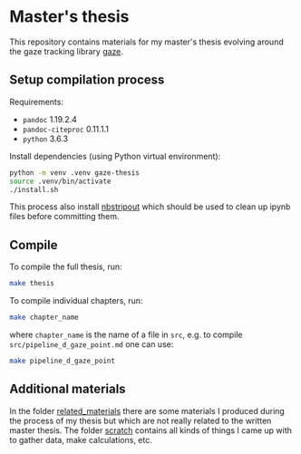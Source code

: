 # Master's thesis

This repository contains materials for my master's thesis evolving around the
gaze tracking library [gaze](https://github.com/shoeffner/gaze).


## Setup compilation process

Requirements:
- `pandoc` 1.19.2.4
- `pandoc-citeproc` 0.11.1.1
- `python` 3.6.3


Install dependencies (using Python virtual environment):

```bash
python -m venv .venv gaze-thesis
source .venv/bin/activate
./install.sh
```

This process also install [nbstripout](https://github.com/kynan/nbstripout)
which should be used to clean up ipynb files before committing them.

## Compile

To compile the full thesis, run:

```bash
make thesis
```

To compile individual chapters, run:

```bash
make chapter_name
```

where `chapter_name` is the name of a file in `src`, e.g. to compile
`src/pipeline_d_gaze_point.md` one can use:

```bash
make pipeline_d_gaze_point
```


## Additional materials

In the folder [related_materials](related_materials) there are some materials I produced during
the process of my thesis but which are not really related to the written master
thesis. The folder [scratch](scratch) contains all kinds of things I came up with to gather
data, make calculations, etc.
